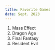 ```yaml
---
title: Favorite Games
date: Sept. 2023
---
```


1. Mass Effect
2. Dragon Age
3. Final Fantasy
4. Resident Evil
